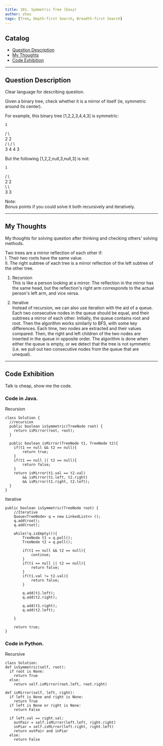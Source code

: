 ```yaml
---
title: 101. Symmetric Tree (Easy)                   
author: zhou      
tags: [Tree, Depth-first Search, Breadth-first Search]            
---
```


       

## Catalog  
+ [Question Description](#partI)
+ [My Thoughts](#partII)
+ [Code Exhibition](#partIII)

----------------------------------

## Question Description
Clear language for describing question.    

Given a binary tree, check whether it is a mirror of itself (ie, symmetric around its center).     

For example, this binary tree [1,2,2,3,4,4,3] is symmetric:    

    1    
   / \   
  2   2   
 / \ / \   
3  4 4  3     
   

But the following [1,2,2,null,3,null,3] is not:     

    1    
   / \    
  2   2    
   \   \    
   3    3    
 

Note:    
Bonus points if you could solve it both recursively and iteratively.     


----------------------------------

## My Thoughts
My thoughts for solving question after thinking and checking others' solving methods.        

Two trees are a mirror reflection of each other if:    
I. Their two roots have the same value.     
II. The right subtree of each tree is a mirror reflection of the left subtree of the other tree.     

1) Recursion     
This is like a person looking at a mirror. The reflection in the mirror has the same head, but the reflection's right arm corresponds to the actual person's left arm, and vice versa.     

2) Iterative    
Instead of recursion, we can also use iteration with the aid of a queue. Each two consecutive nodes in the queue should be equal, and their subtrees a mirror of each other. Initially, the queue contains root and root. Then the algorithm works similarly to BFS, with some key differences. Each time, two nodes are extracted and their values compared. Then, the right and left children of the two nodes are inserted in the queue in opposite order. The algorithm is done when either the queue is empty, or we detect that the tree is not symmetric (i.e. we pull out two consecutive nodes from the queue that are unequal).      



----------------------------------

## Code Exhibition
Talk is cheap, show me the code.    
### Code in Java.     
Recursion    

    class Solution {
      //recursion
      public boolean isSymmetric(TreeNode root) {
        return isMirror(root, root);
      }
    
      public boolean isMirror(TreeNode t1, TreeNode t2){
        if(t1 == null && t2 == null){
            return true;
        }
        if(t1 == null || t2 == null){
            return false;
        }
        return isMirror(t1.val == t2.val)
            && isMirror(t1.left, t2.right)
            && isMirror(t1.right, t2.left);
      }
    }

Iterative    

    public boolean isSymmetric(TreeNode root) {
        //Iterative   
        Queue<TreeNode> q = new LinkedList<> ();
        q.add(root);
        q.add(root);
        
        while(!q.isEmpty()){
            TreeNode t1 = q.poll();
            TreeNode t2 = q.poll();
            
            if(t1 == null && t2 == null){
                continue;
            }
            if(t1 == null || t2 == null){
                return false;
            }
            if(t1.val != t2.val){
                return false;
            }
            
            q.add(t1.left);
            q.add(t2.right);
            
            q.add(t1.right);
            q.add(t2.left);
            
        }
        
        return true;
    }
       


### Code in Python.   
Recursive   

    class Solution:
    def isSymmetric(self, root):
      if root is None:
        return True
      else:
        return self.isMirror(root.left, root.right)

    def isMirror(self, left, right):
      if left is None and right is None:
        return True
      if left is None or right is None:
        return False

      if left.val == right.val:
        outPair = self.isMirror(left.left, right.right)
        inPiar = self.isMirror(left.right, right.left)
        return outPair and inPiar
      else:
        return False



